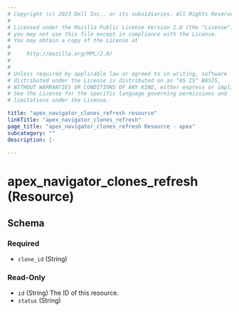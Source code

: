 ```yaml
---
# Copyright (c) 2023 Dell Inc., or its subsidiaries. All Rights Reserved.
# 
# Licensed under the Mozilla Public License Version 2.0 (the "License");
# you may not use this file except in compliance with the License.
# You may obtain a copy of the License at
# 
#     http://mozilla.org/MPL/2.0/
# 
# 
# Unless required by applicable law or agreed to in writing, software
# distributed under the License is distributed on an "AS IS" BASIS,
# WITHOUT WARRANTIES OR CONDITIONS OF ANY KIND, either express or implied.
# See the License for the specific language governing permissions and
# limitations under the License.

title: "apex_navigator_clones_refresh resource"
linkTitle: "apex_navigator_clones_refresh"
page_title: "apex_navigator_clones_refresh Resource - apex"
subcategory: ""
description: |-
  
---
```


# apex_navigator_clones_refresh (Resource)





<!-- schema generated by tfplugindocs -->
## Schema

### Required

- `clone_id` (String)

### Read-Only

- `id` (String) The ID of this resource.
- `status` (String)
